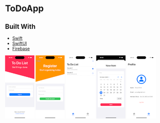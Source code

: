 # ToDoApp

## Built With

- [Swift](https://developer.apple.com/swift/)
- [SwiftUI](https://developer.apple.com/xcode/swiftui/)
- [Firebase](https://firebase.google.com)

<p>
    <img src="screenshots/login.png" width="19%"/>
    <img src="screenshots/register.png" width="19%"/>
    <img src="screenshots/list.png" width="19%"/>
    <img src="screenshots/new_item.png" width="19%"/>
    <img src="screenshots/profile.png" width="19%"/>
</p>
